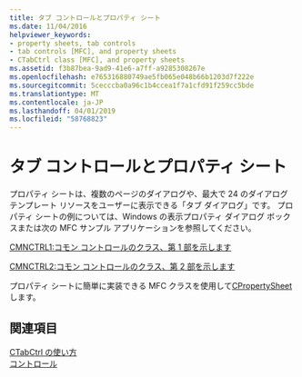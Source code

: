 ```yaml
---
title: タブ コントロールとプロパティ シート
ms.date: 11/04/2016
helpviewer_keywords:
- property sheets, tab controls
- tab controls [MFC], and property sheets
- CTabCtrl class [MFC], and property sheets
ms.assetid: f3b87bea-9ad9-41e6-a7ff-a9285308267e
ms.openlocfilehash: e765316880749ae5fb065e048b66b1203d7f222e
ms.sourcegitcommit: 5cecccba0a96c1b4ccea1f7a1cfd91f259cc5bde
ms.translationtype: MT
ms.contentlocale: ja-JP
ms.lasthandoff: 04/01/2019
ms.locfileid: "58768823"
---
```

# <a name="tab-controls-and-property-sheets"></a>タブ コントロールとプロパティ シート

プロパティ シートは、複数のページのダイアログや、最大で 24 のダイアログ テンプレート リソースをユーザーに表示できる「タブ ダイアログ」です。 プロパティ シートの例については、Windows の表示プロパティ ダイアログ ボックスまたは次の MFC サンプル アプリケーションを参照してください。

[CMNCTRL1:コモン コントロールのクラス、第 1 部を示します](../overview/visual-cpp-samples.md)

[CMNCTRL2:コモン コントロールのクラス、第 2 部を示します](../overview/visual-cpp-samples.md)

プロパティ シートに簡単に実装できる MFC クラスを使用して[CPropertySheet](../mfc/reference/cpropertysheet-class.md)します。

## <a name="see-also"></a>関連項目

[CTabCtrl の使い方](../mfc/using-ctabctrl.md)<br/>
[コントロール](../mfc/controls-mfc.md)
